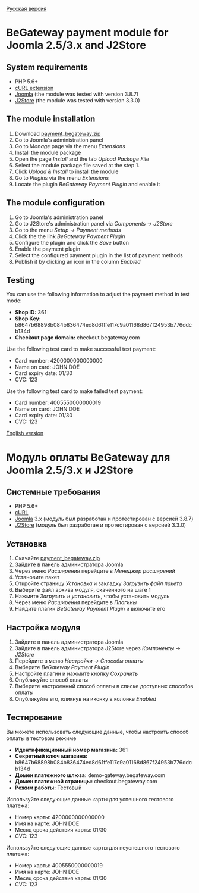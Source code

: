 [Русская версия](#Модуль-оплаты-begateway-для-joomla-253x-и-j2store)

# BeGateway payment module for Joomla 2.5/3.x and J2Store

## System requirements

* PHP 5.6+
* [cURL extension](http://php.net/manual/en/book.curl.php)
* [Joomla](http://www.joomla.org/download.html) (the module was tested with version 3.8.7)
* [J2Store](https://www.j2store.org/) (the module was tested with version 3.3.0)

## The module installation

1. Download [payment_begateway.zip](https://github.com/begateway/j2store-payment-plugin/raw/master/payment_begateway.zip)
2. Go to Joomla's administration panel
3. Go to _Manage_ page via the menu _Extensions_
4. Install the module package
  1. Open the page _Install_ and the tab _Upload Package File_
  2. Select the module package file saved at the step 1.
  3. Click _Upload & Install_ to install the module
  4. Go to _Plugins_ via the menu _Extensions_
  5. Locate the plugin _BeGateway Payment Plugin_ and enable it

## The module configuration

1. Go to Joomla's administration panel
2. Go to J2Store's administration panel via _Components → J2Store_
3. Go to the menu _Setup → Payment methods_
4. Click the the link _BeGateway Payment Plugin_
5. Configure the plugin and click the _Save_ button
6. Enable the payment plugin
  1. Select the configured payment plugin in the list of payment methods
  2. Publish it by clicking an icon in the column _Enabled_

## Testing

You can use the following information to adjust the payment method in test mode:

  * __Shop ID:__ 361
  * __Shop Key:__ b8647b68898b084b836474ed8d61ffe117c9a01168d867f24953b776ddcb134d
  * __Checkout page domain:__ checkout.begateway.com

Use the following test card to make successful test payment:

  * Card number: 4200000000000000
  * Name on card: JOHN DOE
  * Card expiry date: 01/30
  * CVC: 123

Use the following test card to make failed test payment:

  * Card number: 4005550000000019
  * Name on card: JOHN DOE
  * Card expiry date: 01/30
  * CVC: 123

[English version](#begateway-payment-module-for-joomla-253x-and-j2store)

# Модуль оплаты BeGateway для Joomla 2.5/3.x и J2Store

## Системные требования

* PHP 5.6+
* [cURL](http://php.net/manual/en/book.curl.php)
* [Joomla](http://www.joomla.org/download.html) 3.x (модуль был разработан и протестирован с версией 3.8.7)
* [J2Store](https://www.j2store.org/) (модуль был разработан и протестирован с версией 3.3.0)

## Установка

1. Скачайте [payment_begateway.zip](https://github.com/begateway/j2store-payment-plugin/raw/master/payment_begateway.zip)
2. Зайдите в панель администратора Joomla
3. Через меню _Расширения_ перейдите в _Менеджер расширений_
4. Установите пакет
  1. Откройте страницу _Установка_ и закладку _Загрузить файл пакета_
  2. Выберите файл архива модуля, скаченного на шаге 1
  3. Нажмите _Загрузить и установить_, чтобы установить модуль
  4. Через меню _Расширения_ перейдите в _Плагины_
  5. Найдите плагин _BeGateway Payment Plugin_ и включите его

## Настройка модуля

1. Зайдите в панель администратора Joomla
2. Зайдите в панель администратора J2Store через _Компоненты → J2Store_
3. Перейдите в меню _Настройки → Способы оплаты_
4. Выберите _BeGateway Payment Plugin_
5. Настройте плагин и нажмите кнопку _Сохранить_
6. Опубликуйте способ оплаты
  1. Выберите настроенный способ оплаты в списке доступных способов оплаты
  2. Опубликуйте его, кликнув на иконку в колонке _Enabled_

## Тестирование

Вы можете использовать следующие данные, чтобы настроить способ оплаты в тестовом режиме

  * __Идентификационный номер магазина:__ 361
  * __Секретный ключ магазина:__ b8647b68898b084b836474ed8d61ffe117c9a01168d867f24953b776ddcb134d
  * __Домен платежного шлюза:__ demo-gateway.begateway.com
  * __Домен платежной страницы:__ checkout.begateway.com
  * __Режим работы:__ Тестовый

Используйте следующие данные карты для успешного тестового платежа:

  * Номер карты: 4200000000000000
  * Имя на карте: JOHN DOE
  * Месяц срока действия карты: 01/30
  * CVC: 123

Используйте следующие данные карты для неуспешного тестового платежа:

  * Номер карты: 4005550000000019
  * Имя на карте: JOHN DOE
  * Месяц срока действия карты: 01/30
  * CVC: 123
